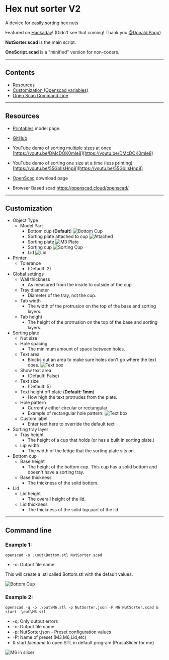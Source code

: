 # Hex nut sorter V2

A device for easily sorting hex nuts

Featured on [Hackaday](https://hackaday.com/2022/10/13/3d-printed-sorter-separates-spare-hex-nuts-with-a-shake/)! (Didn't see that coming! Thank you [@Donald Papp](https://hackaday.com/author/dp2cnk/))

**NutSorter.scad** is the main script.

**OneScript.scad** is a "minified" version for non-coders.


***
## Contents
 - [Resources](#resources) 
 - [Customization (Openscad variables)](#customization) 
 - [Open Scan Command Line](#command-line) 

***
## Resources
- [Printables](https://www.printables.com/model/289739-hex-nut-sorter-v2-metric-and-standard) model page.

- [GitHub](https://github.com/jonafriendj/nut-sorter)

- YouTube demo of sorting multiple sizes at once <br> [https://youtu.be/DMcDOK0mIe8](https://youtu.be/DMcDOK0mIe8)

- YouTube demo of sorting one size at a time (less printing) [https://youtu.be/55GoIIsHnp8](https://youtu.be/55GoIIsHnp8)

- [OpenScad](https://openscad.org/downloads.html) download page

- Browser Based scad https://openscad.cloud/openscad/
***
## Customization
- Object Type
    - Model Part
        - Bottom cup (**Default**)
        ![Bottom Cup](./img/BottomCup.PNG)
        - Sorting plate attached to cup
        ![Attached](./img/SPATTC.PNG)
        - Sorting plate
        ![M3 Plate](./img/Plate.PNG)
        - Sorting cup
        ![Sorting Cup](./img/SortingCup.PNG)
        - Lid
        ![Lid](./img/Lid.PNG)
- Printer
    - Tolerance
        - (Default .2)
- Global settings
    - Wall thickness
        - As measured from the inside to outside of the cup
    - Tray diameter
        - Diameter of the tray, not the cup.
    - Tab width
        - The width of the protrusion on the top of the base and sorting layers.
    - Tab height
        - The height of the protrusion on the top of the base and sorting layers. 
- Sorting plate
    - Nut size
    - Hole spacing
        - The minimum amount of space between holes.
    - Text area
        - Blocks out an area to make sure holes don't go where the text does. 
        ![Text box](./img/TextArea.PNG)
    - Show text area 
        - (Default: False)
    - Text size
        - (Default: 5)
    - Text height off plate (**Default: 1mm**)
        - How high the text protrudes from the plate.
    - Hole pattern
        - Currently either circular or rectangular
        - Example of rectangular hole pattern: 
        ![Text box](./img/Rectangular.PNG)
    - Custom label
        - Enter text here to override the default text
- Sorting tray layer
    - Tray height
        - The height of a cup that holds (or has a built in sorting plate.)
    - Lip width
        - The width of the ledge that the sorting plate sits on.
- Bottom cup
    - Base height
        - The height of the bottom cup. This cup has a solid bottom and doesn't have a sorting tray.
    - Base thickness
        - The thickness of the solid bottom.
- Lid
    - Lid height
        - The overall height of the lid.
    - Lid thickness
        - The thickness of the solid top part of the lid.
 
***
## Command line

### Example 1:
`openscad -o .\out\Bottom.stl NutSorter.scad`

- -o: Output file name

This will create a .stl called Bottom.stl with the default values.

![Bottom Cup](./img/BottomCup.PNG)


### Example 2:
`openscad -q -o .\out\M6.stl -p NutSorter.json -P M6 NutSorter.scad & start .\out\M6.stl`

- -q: Only output errors
- -o: Output file name
- -p: NutSorter.json - Preset configuration values
- -P: Name of preset (M3,M6,Lid,etc)
- & start *filename* to open STL in default program (PrusaSlicer for me)

![M6 in slicer](./img/SlicerM6.PNG)